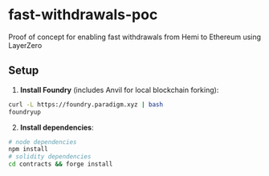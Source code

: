 # fast-withdrawals-poc

Proof of concept for enabling fast withdrawals from Hemi to Ethereum using LayerZero

## Setup

1. **Install Foundry** (includes Anvil for local blockchain forking):

```sh
curl -L https://foundry.paradigm.xyz | bash
foundryup
```

2. **Install dependencies**:

```sh
# node dependencies
npm install
# solidity dependencies
cd contracts && forge install
```
